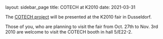 layout: sidebar_page
title: COTECH at K2010
date: 2021-03-31

The [COTECH project](/node/18.html) will be presented at the K2010 fair in Dusseldorf.
<!--break-->
Those of you, who are planning to visit the fair from Oct. 27th to Nov. 3rd 2010 are welcome to visit the COTECH booth in hall 5/E22-2.